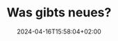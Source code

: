---
title: "Was gibts neues? "
#menutitle: 
lead: EIne menge... 
thumbnail: ""
date: "2024-04-16T15:58:04+02:00"
categories:
  - "news"
tags:
  - ""
authorbox: true
sidebar: true
pager: false
#menu: main
#weight: 10
---